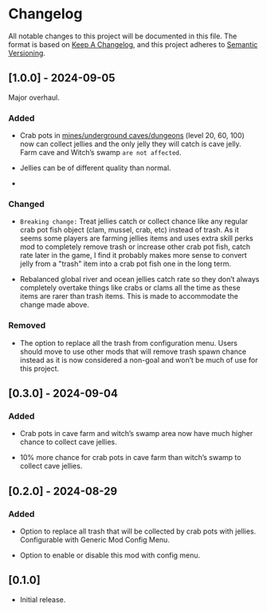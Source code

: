 # Changelog

All notable changes to this project will be documented in this file. The
format is based on [Keep A
Changelog](https://keepachangelog.com/en/1.1.0/), and this project
adheres to [Semantic Versioning](https://semver.org/spec/v2.0.0.html).

## \[1.0.0\] - 2024-09-05

Major overhaul.

### Added

- Crab pots in [mines/underground
  caves/dungeons](https://stardewvalleywiki.com/The_Mines) (level 20,
  60, 100) now can collect jellies and the only jelly they will catch is
  cave jelly. Farm cave and Witch’s swamp `are not affected`.

- Jellies can be of different quality than normal.

- 

### Changed

- `Breaking change:` Treat jellies catch or collect chance like any
  regular crab pot fish object (clam, mussel, crab, etc) instead of
  trash. As it seems some players are farming jellies items and uses
  extra skill perks mod to completely remove trash or increase other
  crab pot fish, catch rate later in the game, I find it probably makes
  more sense to convert jelly from a "trash" item into a crab pot fish
  one in the long term.

- Rebalanced global river and ocean jellies catch rate so they don’t
  always completely overtake things like crabs or clams all the time as
  these items are rarer than trash items. This is made to accommodate
  the change made above.

### Removed

- The option to replace all the trash from configuration menu. Users
  should move to use other mods that will remove trash spawn chance
  instead as it is now considered a non-goal and won’t be much of use
  for this project.

## \[0.3.0\] - 2024-09-04

### Added

- Crab pots in cave farm and witch’s swamp area now have much higher
  chance to collect cave jellies.

- 10% more chance for crab pots in cave farm than witch’s swamp to
  collect cave jellies.

## \[0.2.0\] - 2024-08-29

### Added

- Option to replace all trash that will be collected by crab pots with
  jellies. Configurable with Generic Mod Config Menu.

- Option to enable or disable this mod with config menu.

## \[0.1.0\]

- Initial release.
